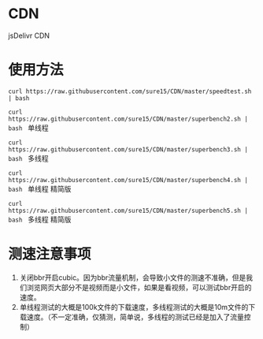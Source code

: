 # CDN
jsDelivr CDN

# 使用方法
```curl https://raw.githubusercontent.com/sure15/CDN/master/speedtest.sh | bash ```  

```curl https://raw.githubusercontent.com/sure15/CDN/master/superbench2.sh | bash ``` 单线程

```curl https://raw.githubusercontent.com/sure15/CDN/master/superbench3.sh | bash ``` 多线程
 
```curl https://raw.githubusercontent.com/sure15/CDN/master/superbench4.sh | bash ``` 单线程 精简版
 
```curl https://raw.githubusercontent.com/sure15/CDN/master/superbench5.sh | bash ``` 多线程 精简版

# 测速注意事项
1. 关闭bbr开启cubic。因为bbr流量机制，会导致小文件的测速不准确，但是我们浏览网页大部分不是视频而是小文件，如果是看视频，可以测试bbr开启的速度。
2. 单线程测试的大概是100k文件的下载速度，多线程测试的大概是10m文件的下载速度。（不一定准确，仅猜测，简单说，多线程的测试已经是加入了流量控制）
